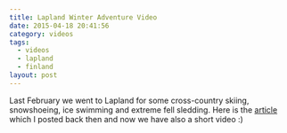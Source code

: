 ```yaml
---
title: Lapland Winter Adventure Video
date: 2015-04-18 20:41:56
category: videos
tags:
  - videos
  - lapland
  - finland
layout: post
---
```

Last February we went to Lapland for some cross-country skiing, snowshoeing, ice swimming and extreme fell sledding. Here is the <a rel="nofollow" href="http://www.hikeventures.com/snowshoeing-and-skiing-in-urho-kekkonen-national-park-and-Saariselka/">article</a> which I posted back then and now we have also a short video :)

  
<!--more-->
